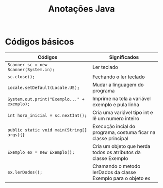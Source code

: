 <h1 align="center"> Anotações Java </h1>

<p align="center">
<a href="#"></a>
<a href="#"></a>
</p>

<br>

# Códigos básicos

  | Códigos | Significados |
  |---------------------------------------------|-------------|
  | ```Scanner sc = new Scanner(System.in); ``` | Ler teclado |
  |```sc.close();``` | Fechando o ler teclado |
  | ```Locale.setDefault(Locale.US);``` | Mudar a linguagem do programa |
  | ```System.out.print("Exemplo..." + exemplo);``` | Imprime na tela a variável exemplo e pula linha |
  | ```int hora_inicial = sc.nextInt();``` | Cria uma variável tipo int e lê um numero inteiro |
  | ```public static void main(String[] args){}``` | Execução incial do programa, costuma ficar na classe principal |
  | ```Exemplo ex = new Exemplo();``` | Cria um objeto que herda todos os atributos da classe Exemplo |
  | ```ex.lerDados();``` | Chamando o metodo lerDados da classe Exemplo para o objeto ex |


